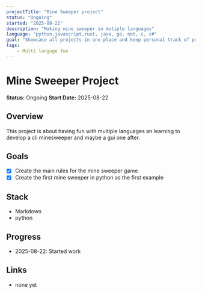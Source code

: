```yaml
---
projectTitle: "Mine Sweeper project"
status: "Ongoing"
started: "2025-08-22"
description: "Making mine sweeper in mutiple languages"
language: "python,javascript,rust, java, go, net, c, c#"
goal: "Showcase all projects in one place and keep personal track of progress"
tags: 
    - Multi languge fun
---
```


# Mine Sweeper Project

**Status:** Ongoing
**Start Date:** 2025-08-22

## Overview

This project is about having fun with multiple languages an learning to develop a cli minesweeper and maybe a gui one after.

## Goals

- [x] Create the main rules for the mine sweeper game
- [x] Create the first mine sweeper in python as the first example

## Stack

- Markdown
- python

## Progress

- 2025-08-22: Started work

## Links

- none yet
